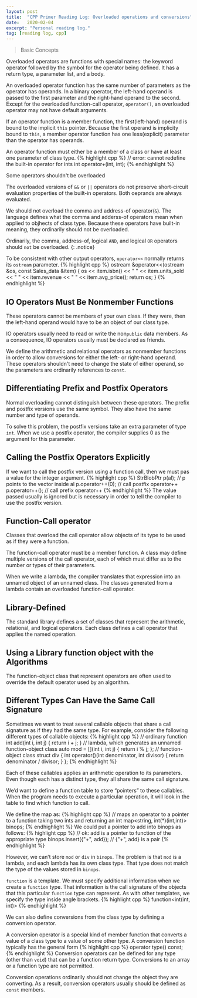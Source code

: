 ```yaml
---
layout: post
title:  "CPP Primer Reading Log: Overloaded operations and conversions"
date:   2020-02-04
excerpt: "Personal reading log."
tag: [reading log, cpp]
---
```


> Basic Concepts

Overloaded operators are functions with special names: the keyword operator
followed by the symbol for the operator being defined.
It has a return type, a parameter list, and a body.

An overloaded operator function has the same number of parameters as the operator has operands. In a binary operator, the left-hand operand is passed to the first parameter and the right-hand operand to the second.
Except for the overloaded function-call operator, `operator()`, an overloaded operator may not have default arguments.

If an operator function is a member function, the first(left-hand) operand is bound to the implicit `this` pointer. Because the first operand is implicity bound to `this`, a member operator function has one less(explicit) parameter than the operator has operands.

An operator function must either be a member of a class or have at least one parameter of class type.
{% highlight cpp %}
// error: cannot redefine the built-in operator for ints
int operator+(int, int);
{% endhighlight %}

Some operators shouldn't be overloaded

The overloaded versions of `&&` or `||` operators do not preserve short-circuit evaluation properties of the built-in operators. Both oeprands are always evaluated.

We should not overload the comma and address-of operator(`&`). The language defines what the comma and adderss-of operators mean when applied to objhects of class type. Because these operators have built-in meaning, they ordinarily should not be overloaded.

Ordinarily, the comma, address-of, logical `AND`, and logical `OR` operators should `not` be overloaded.
{: .notice}

To be consistent with other output operators, `operator<<` normally returns its `ostream` parameter.
{% highlight cpp %}
ostream &operator<<(ostream &os, const Sales_data &item)
{
    os << item.isbn() << " " << item.units_sold << " " << item.revenue << " " << item.avg_price();
    return os;
}
{% endhighlight %}

## IO Operators Must Be Nonmember Functions

These operators cannot be members of your own class. If they were, then the left-hand operand would have to be an object of our class type.

IO operators usually need to read or write the non`public` data members. As a consequence, IO operators usually must be declared as friends.

We define the arithmetic and relational operators as nonmember functions in order to allow conversions for either the left- or right-hand operand. These operators shouldn't need to change the state of either operand, so the parameters are ordinarily references to `const`.

## Differentiating Prefix and Postfix Operators

Normal overloading cannot distinguish between these operators. The prefix and postfix versions use the same symbol. They also have the same number and type of operands.

To solve this problem, the postfix versions take an extra parameter of type `int`. When we use a postfix operator, the compiler supplies 0 as the argument for this parameter.

## Calling the Postfix Operators Explicitly

If we want to call the postfix version using a function call, then we must pas a value for the integer argument.
{% highlight cpp %}
StrBlobPtr p(al); // p points to the vector inside al
p.operator++(0); // call postfix operator++
p.operator++();  // call prefix operator++
{% endhighlight %}
The value passed usually is ignored but is necessary in order to tell the compiler to use the postfix version.

## Function-Call operator

Classes that overload the call operator allow objects of its type to be used as if they were a function.

The function-call operator must be a member function. A class may define multiple versions of the call operator, each of which must differ as to the number or types of their parameters.

When we write a lambda, the compiler translates that expression into an unnamed object of an unnamed class. The classes generated from a lambda contain an overloaded function-call operator.

## Library-Defined 
The standard library defines a set of classes that represent the arithmetic, relational, and logical operators. 
Each class defines a call operator that applies the named operation.

## Using a Library function object with the Algorithms
The function-object class that represent operators are often used to override the default operator used by an algorithm.

## Different Types Can Have the Same Call Signature
Sometimes we want to treat several callable objects that share a call signature as if they had the same type. 
For example, consider the following different types of callable objects:
{% highlight cpp %}
// ordinary function
int add(int i, int j) { return i + j; }
// lambda, which generates an unnamed function-object class
auto mod = [](int i, int j) { return i % j; };
// function-object class
struct div {
    int operator()(int denominator, int divisor) {
        return denominator / divisor;
    }
};
{% endhighlight %}

Each of these callables applies an arithmetic operation to its parameters.
Even though each has a distinct type, they all share the same call signature.

We’d want to define a function table to store “pointers” to these callables.
When the program needs to execute a particular operation, it will look in the table to find which function to call.

We define the map as:
{% highlight cpp %}
// maps an operator to a pointer to a function taking two ints and returning an int
map<string, int(*)(int,int)> binops;
{% endhighlight %}
We could put a pointer to add into binops as follows:
{% highlight cpp %}
// ok: add is a pointer to function of the appropriate type
binops.insert({"+", add}); // {"+", add} is a pair
{% endhighlight %}

However, we can’t store `mod` or `div` in `binops`.
The problem is that `mod` is a lambda, and each lambda has its own class type. 
That type does not match the type of the values stored in `binops`.

`function` is a template. We must specify additional information when we create a `function` type.
That information is the call signature of the objects that this particular `function` type can represent.
As with other templates, we specify the type inside angle brackets.
{% highlight cpp %}
function<int(int, int)>
{% endhighlight %}

We can also define conversions from the class type by defining a conversion operator.

A conversion operator is a special kind of member function that converts a value of a class type to a value of some other type. 
A conversion function typically has the general form
{% highlight cpp %}
operator type() const;
{% endhighlight %}
Conversion operators can be defined for any type (other than `void`) that can be a function return type. 
Conversions to an array or a function type are not permitted.

Conversion operations ordinarily should not change the object they are converting. 
As a result, conversion operators usually should be defined as `const` members.
